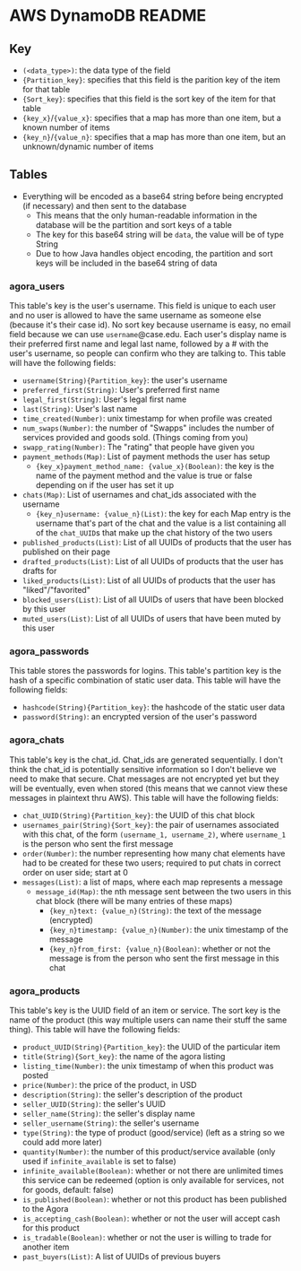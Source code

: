 # AWS DynamoDB README

## Key

- `(<data_type>)`: the data type of the field
- `{Partition_key}`: specifies that this field is the parition key of the item for that table
- `{Sort_key}`: specifies that this field is the sort key of the item for that table
- `{key_x}`/`{value_x}`: specifies that a map has more than one item, but a known number of items
- `{key_n}`/`{value_n}`: specifies that a map has more than one item, but an unknown/dynamic number of items

## Tables

- Everything will be encoded as a base64 string before being encrypted (if necessary) and then sent to the database
    - This means that the only human-readable information in the database will be the partition and sort keys of a table
    - The key for this base64 string will be `data`, the value will be of type String
    - Due to how Java handles object encoding, the partition and sort keys will be included in the base64 string of data

### agora_users

This table's key is the user's username. This field is unique to each user and no user is allowed to have the same username as someone else (because it's their case id). No sort key because username is easy, no email field because we can use `username`@case.edu. Each user's display name is their preferred first name and legal last name, followed by a # with the user's username, so people can confirm who they are talking to. This table will have the following fields:

- `username(String){Partition_key}`: the user's username
- `preferred_first(String)`: User's preferred first name
- `legal_first(String)`: User's legal first name
- `last(String)`: User's last name
- `time_created(Number)`: unix timestamp for when profile was created
- `num_swaps(Number)`: the number of "Swapps" includes the number of services provided and goods sold. (Things coming from you)
- `swapp_rating(Number)`: The "rating" that people have given you
- `payment_methods(Map)`: List of payment methods the user has setup
    - `{key_x}payment_method_name: {value_x}(Boolean)`: the key is the name of the payment method and the value is true or false depending on if the user has set it up
- `chats(Map)`: List of usernames and chat_ids associated with the username
    - `{key_n}username: {value_n}(List)`: the key for each Map entry is the username that's part of the chat and the value is a list containing all of the `chat_UUID`s that make up the chat history of the two users
- `published_products(List)`: List of all UUIDs of products that the user has published on their page
- `drafted_products(List)`: List of all UUIDs of products that the user has drafts for
- `liked_products(List)`: List of all UUIDs of products that the user has "liked"/"favorited"
- `blocked_users(List)`: List of all UUIDs of users that have been blocked by this user
- `muted_users(List)`: List of all UUIDs of users that have been muted by this user

### agora_passwords

This table stores the passwords for logins. This table's partition key is the hash of a specific combination of static user data. This table will have the following fields:

- `hashcode(String){Partition_key}`: the hashcode of the static user data
- `password(String)`: an encrypted version of the user's password

### agora_chats

This table's key is the chat_id. Chat_ids are generated sequentially. I don't think the chat_id is potentially sensitive information so I don't believe we need to make that secure. Chat messages are not encrypted yet but they will be eventually, even when stored (this means that we cannot view these messages in plaintext thru AWS). This table will have the following fields:

- `chat_UUID(String){Partition_key}`: the UUID of this chat block
- `usernames_pair(String){Sort_key}`: the pair of usernames associated with this chat, of the form `(username_1, username_2)`, where `username_1` is the person who sent the first message
- `order(Number)`: the number representing how many chat elements have had to be created for these two users; required to put chats in correct order on user side; start at 0
- `messages(List)`: a list of maps, where each map represents a message
    - `message_id(Map)`: the nth message sent between the two users in this chat block (there will be many entries of these maps)
        - `{key_n}text: {value_n}(String)`: the text of the message (encrypted)
        - `{key_n}timestamp: {value_n}(Number)`: the unix timestamp of the message
        - `{key_n}from_first: {value_n}(Boolean)`: whether or not the message is from the person who sent the first message in this chat

### agora_products

This table's key is the UUID field of an item or service. The sort key is the name of the product (this way multiple users can name their stuff the same thing). This table will have the following fields:

- `product_UUID(String){Partition_key}`: the UUID of the particular item
- `title(String){Sort_key}`: the name of the agora listing
- `listing_time(Number)`: the unix timestamp of when this product was posted
- `price(Number)`: the price of the product, in USD
- `description(String)`: the seller's description of the product
- `seller_UUID(String)`: the seller's UUID
- `seller_name(String)`: the seller's display name
- `seller_username(String)`: the seller's username
- `type(String)`: the type of product (good/service) (left as a string so we could add more later)
- `quantity(Number)`: the number of this product/service available (only used if `infinite_available` is set to false)
- `infinite_available(Boolean)`: whether or not there are unlimited times this service can be redeemed (option is only available for services, not for goods, default: false)
- `is_published(Boolean)`: whether or not this product has been published to the Agora
- `is_accepting_cash(Boolean)`: whether or not the user will accept cash for this product
- `is_tradable(Boolean)`: whether or not the user is willing to trade for another item
- `past_buyers(List)`: A list of UUIDs of previous buyers
